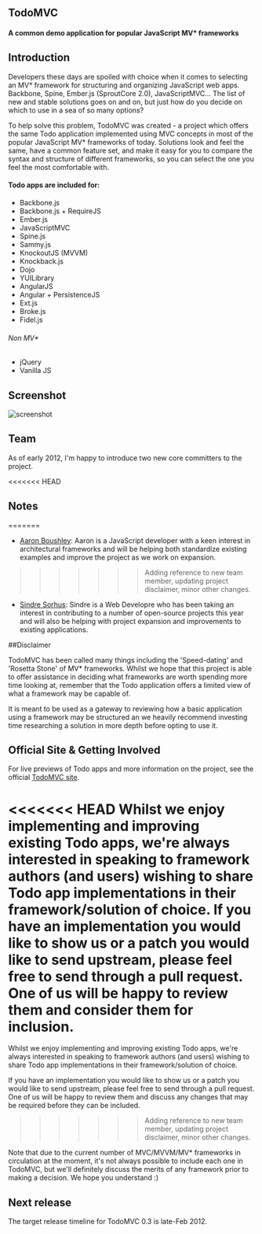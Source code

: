 ## TodoMVC

#### A common demo application for popular JavaScript MV* frameworks


## Introduction

Developers these days are spoiled with choice when it comes to selecting an MV* framework for structuring and organizing JavaScript web apps. Backbone, Spine, Ember.js (SproutCore 2.0), JavaScriptMVC... The list of new and stable solutions goes on and on, but just how do you decide on which to use in a sea of so many options?

To help solve this problem, TodoMVC was created - a project which offers the same Todo application implemented using MVC concepts in most of the popular JavaScript MV* frameworks of today. Solutions look and feel the same, have a common feature set, and make it easy for you to compare the syntax and structure of different frameworks, so you can select the one you feel the most comfortable with.

#### Todo apps are included for:

- Backbone.js
- Backbone.js + RequireJS
- Ember.js
- JavaScriptMVC
- Spine.js
- Sammy.js
- KnockoutJS (MVVM)
- Knockback.js
- Dojo
- YUILibrary
- AngularJS
- Angular + PersistenceJS
- Ext.js
- Broke.js
- Fidel.js

###### Non MV*

- jQuery
- Vanilla JS


## Screenshot

![screenshot](https://raw.github.com/addyosmani/todomvc/master/screenshot.png)


## Team

As of early 2012, I'm happy to introduce two new core committers to the project.

<<<<<<< HEAD

## Notes
=======
* [Aaron Boushley](https://github.com/boushley): Aaron is a JavaScript developer with a keen interest in architectural frameworks and will be helping both standardize existing examples and improve the project as we work on expansion. 
>>>>>>> Adding reference to new team member, updating project disclaimer,  minor other changes.

* [Sindre Sorhus](https://github.com/sindresorhus): Sindre is a Web Developre who has been taking an interest in contributing to a number of open-source projects this year and will also be helping with project expansion and improvements to existing applications.

##Disclaimer

TodoMVC has been called many things including the 'Speed-dating' and 'Rosetta Stone' of MV* frameworks. Whilst we hope that this project is able to offer assistance in deciding what frameworks are worth spending more time looking at, remember that the Todo application offers a limited view of what a framework may be capable of. 

It is meant to be used as a gateway to reviewing how a basic application using a framework may be structured an we heavily recommend investing time researching a solution in more depth before opting to use it.


## Official Site & Getting Involved

For live previews of Todo apps and more information on the project, see the official [TodoMVC site](http://addyosmani.github.com/todomvc/).

<<<<<<< HEAD
Whilst we enjoy implementing and improving existing Todo apps, we're always interested in speaking to framework authors (and users) wishing to share Todo app implementations in their framework/solution of choice. If you have an implementation you would like to show us or a patch you would like to send upstream, please feel free to send through a pull request. One of us will be happy to review them and consider them for inclusion.
=======
Whilst we enjoy implementing and improving existing Todo apps, we're always interested in speaking to framework authors (and users) wishing to share Todo app implementations in their framework/solution of choice. 

If you have an implementation you would like to show us or a patch you would like to send upstream, please feel free to send through a pull request. One of us will be happy to review them and discuss any changes that may be required before they can be included.
>>>>>>> Adding reference to new team member, updating project disclaimer,  minor other changes.

Note that due to the current number of MVC/MVVM/MV* frameworks in circulation at the moment, it's not always possible to include each one in TodoMVC, but we'll definitely discuss the merits of any framework prior to making a decision. We hope you understand :)


## Next release

The target release timeline for TodoMVC 0.3 is late-Feb 2012.

